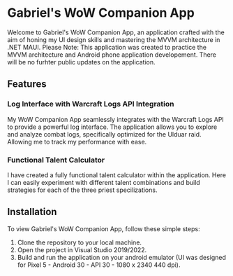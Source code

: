 # Gabriel's WoW Companion App

Welcome to Gabriel's WoW Companion App, an application crafted with the aim of honing my UI design skills and mastering the MVVM architecture in .NET MAUI. 
Please Note: This application was created to practice the MVVM architecture and Android phone application developement. There will be no furhter public updates on the application.

## Features

### Log Interface with Warcraft Logs API Integration
My WoW Companion App seamlessly integrates with the Warcraft Logs API to provide a powerful log interface. The application allows you to explore and analyze combat logs, specifically optimized for the Ulduar raid. Allowing me to track my performance with ease.

### Functional Talent Calculator
I have created a fully functional talent calculator within the application. Here I can easily experiment with different talent combinations and build strategies for each of the three priest specilizations. 

## Installation

To view Gabriel's WoW Companion App, follow these simple steps:

1. Clone the repository to your local machine.
2. Open the project in Visual Studio 2019/2022.
3. Build and run the application on your android emulator (UI was designed for Pixel 5 - Android 30 - API 30 - 1080 x 2340 440 dpi).
